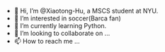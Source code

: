 - 👋 Hi, I’m @Xiaotong-Hu, a MSCS student at NYU.
- 👀 I’m interested in soccer(Barca fan)
- 🌱 I’m currently learning Python.
- 💞️ I’m looking to collaborate on ...
- 📫 How to reach me ...

<!---
Xiaotong-Hu/Xiaotong-Hu is a ✨ special ✨ repository because its `README.md` (this file) appears on your GitHub profile.
You can click the Preview link to take a look at your changes.
--->

